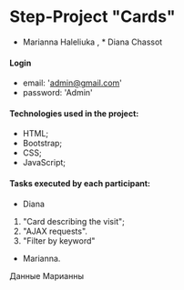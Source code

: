 # Step-Project "Cards"

* Marianna Haleliuka , * Diana Chassot

#### Login
* email: 'admin@gmail.com'
* password: 'Admin'

#### Technologies used in the project:
* HTML;
* Bootstrap;
* CSS;
* JavaScript;

#### Tasks executed by each participant:
*  Diana

1. "Card describing the visit";
2. "AJAX requests".
3. "Filter by keyword"

*  Marianna.

 Данные Марианны 
